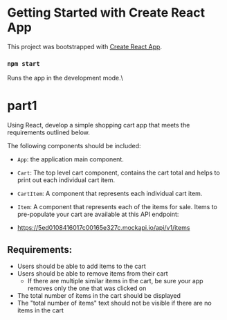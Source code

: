 # Getting Started with Create React App

This project was bootstrapped with [Create React App](https://github.com/facebook/create-react-app).

### `npm start`

Runs the app in the development mode.\


# part1

Using React, develop a simple shopping cart app that meets the requirements outlined below.

The following components should be included:

* `App`: the application main component.
* `Cart`: The top level cart component, contains the cart total and helps to print out each individual cart item.
* `CartItem`: A component that represents each individual cart item.
* `Item`: A component that represents each of the items for sale.
Items to pre-populate your cart are available at this API endpoint:

* https://5ed0108416017c00165e327c.mockapi.io/api/v1/items


## Requirements:
* Users should be able to add items to the cart
* Users should be able to remove items from their cart
   * If there are multiple similar items in the cart, be sure your app removes only the one that was clicked on
* The total number of items in the cart should be displayed
* The "total number of items" text should not be visible if there are no items in the cart
